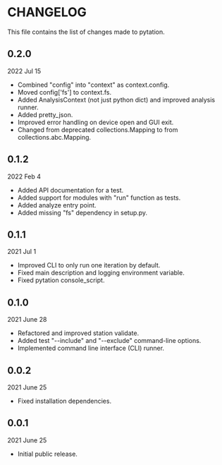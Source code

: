 
# CHANGELOG

This file contains the list of changes made to pytation.


## 0.2.0

2022 Jul 15

* Combined "config" into "context" as context.config.
* Moved config['fs'] to context.fs.
* Added AnalysisContext (not just python dict) and improved analysis runner.
* Added pretty_json.
* Improved error handling on device open and GUI exit.
* Changed from deprecated collections.Mapping to from collections.abc.Mapping.


## 0.1.2

2022 Feb 4

* Added API documentation for a test.
* Added support for modules with "run" function as tests.
* Added analyze entry point.
* Added missing "fs" dependency in setup.py.


## 0.1.1

2021 Jul 1

*   Improved CLI to only run one iteration by default.
*   Fixed main description and logging environment variable.
*   Fixed pytation console_script.


## 0.1.0

2021 June 28

*   Refactored and improved station validate.
*   Added test "--include" and "--exclude" command-line options.
*   Implemented command line interface (CLI) runner.


## 0.0.2

2021 June 25

*   Fixed installation dependencies.


## 0.0.1

2021 June 25

*   Initial public release.
